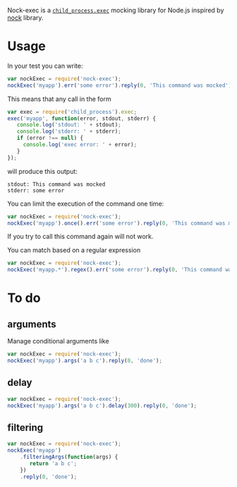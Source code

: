 Nock-exec is a [`child_process.exec`](http://nodejs.org/api/child_process.html#child_process_child_process_exec_command_options_callback) mocking library for Node.js inspired by [nock](https://github.com/pgte/nock) library.

# Usage
In your test you can write:
```js
var nockExec = require('nock-exec');
nockExec('myapp').err('some error').reply(0, 'This command was mocked');
```

This means that any call in the form
```js
var exec = require('child_process').exec;
exec('myapp', function(error, stdout, stderr) {
   console.log('stdout: ' + stdout);
   console.log('stderr: ' + stderr);
   if (error !== null) {
     console.log('exec error: ' + error);
   }
});
```
will produce this output:
```
stdout: This command was mocked
stderr: some error
```

You can limit the execution of the command one time:
```js
var nockExec = require('nock-exec');
nockExec('myapp').once().err('some error').reply(0, 'This command was mocked');
```
If you try to call this command again will not work.

You can match based on a regular expression
```js
var nockExec = require('nock-exec');
nockExec('myapp.*').regex().err('some error').reply(0, 'This command was matched using a regex');
```


# To do
## arguments
Manage conditional arguments like
```js
var nockExec = require('nock-exec');
nockExec('myapp').args('a b c').reply(0, 'done');
```

## delay
```js
var nockExec = require('nock-exec');
nockExec('myapp').args('a b c').delay(300).reply(0, 'done');
```

## filtering
```js
var nockExec = require('nock-exec');
nockExec('myapp')
    .filteringArgs(function(args) {
       return 'a b c';
    })
    .reply(0, 'done');
```
